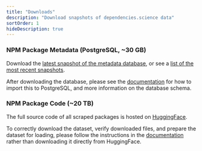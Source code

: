 ```yaml
---
title: "Downloads"
description: "Download snapshots of dependencies.science data"
sortOrder: 1
hideDescription: true
--- 
```


### NPM Package Metadata (PostgreSQL, ~30 GB)

Download the [latest snapshot of the metadata database](https://downloads.dependencies.science/metadata/latest.tar), or see a [list of the most recent snapshots](https://downloads.dependencies.science/metadata/).

After downloading the database, please see the [documentation](/setup/#metadata-db-of-npm-packages) for how to import this to PostgreSQL, and more information on the database schema.

### NPM Package Code (~20 TB)

The full source code of all scraped packages is hosted on [HuggingFace](https://huggingface.co/datasets/nuprl/npm-follower-data).

To correctly download the dataset, verify downloaded files, and prepare the dataset for loading, please follow the instructions in the [documentation](/setup/#source-code-of-npm-packages) rather than downloading it directly from HuggingFace.
